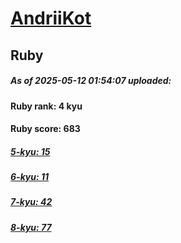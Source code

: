 # [AndriiKot](https://www.codewars.com/users/AndriiKot) 
## Ruby

##### As of 2025-05-12 01:54:07 uploaded:

#### Ruby rank: 4 kyu

#### Ruby score: 683

##### [5-kyu: 15](https://github.com/AndriiKot/Ruby__CodeWars/tree/main/kyu-5)

##### [6-kyu: 11](https://github.com/AndriiKot/Ruby__CodeWars/tree/main/kyu-6)

##### [7-kyu: 42](https://github.com/AndriiKot/Ruby__CodeWars/tree/main/kyu-7)

##### [8-kyu: 77](https://github.com/AndriiKot/Ruby__CodeWars/tree/main/kyu-8)

